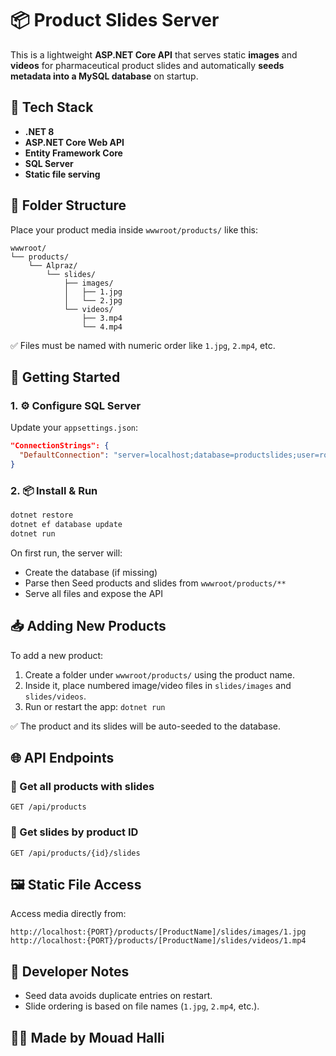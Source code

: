 # 📦 Product Slides Server

This is a lightweight **ASP.NET Core API** that serves static **images** and **videos** for pharmaceutical product slides and automatically **seeds metadata into a MySQL database** on startup.

## 🧱 Tech Stack

- **.NET 8**
- **ASP.NET Core Web API**
- **Entity Framework Core**
- **SQL Server**
- **Static file serving**

## 📁 Folder Structure

Place your product media inside `wwwroot/products/` like this:

```
wwwroot/
└── products/
    └── Alpraz/
        └── slides/
            ├── images/
            │   ├── 1.jpg
            │   └── 2.jpg
            └── videos/
                ├── 3.mp4
                └── 4.mp4
```

✅ Files must be named with numeric order like `1.jpg`, `2.mp4`, etc.

## 🚀 Getting Started

### 1. ⚙️ Configure SQL Server

Update your `appsettings.json`:

```json
"ConnectionStrings": {
  "DefaultConnection": "server=localhost;database=productslides;user=root;password=yourpassword;"
}
```

### 2. 📦 Install & Run

```bash
dotnet restore
dotnet ef database update
dotnet run
```

On first run, the server will:
- Create the database (if missing)
- Parse then Seed products and slides from `wwwroot/products/**`
- Serve all files and expose the API

## 📥 Adding New Products

To add a new product:
1. Create a folder under `wwwroot/products/` using the product name.
2. Inside it, place numbered image/video files in `slides/images` and `slides/videos`.
3. Run or restart the app: `dotnet run`

✅ The product and its slides will be auto-seeded to the database.

## 🌐 API Endpoints

### 🔹 Get all products with slides

```
GET /api/products
```

### 🔹 Get slides by product ID

```
GET /api/products/{id}/slides
```

## 🖼️ Static File Access

Access media directly from:

```
http://localhost:{PORT}/products/[ProductName]/slides/images/1.jpg
http://localhost:{PORT}/products/[ProductName]/slides/videos/1.mp4
```

## 🔧 Developer Notes

- Seed data avoids duplicate entries on restart.
- Slide ordering is based on file names (`1.jpg`, `2.mp4`, etc.).

## 👨‍💻 Made by Mouad Halli

